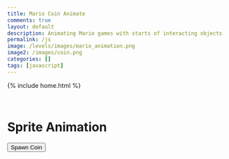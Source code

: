 ```yaml
---
title: Mario Coin Animate
comments: true
layout: default
description: Animating Mario games with starts of interacting objects
permalink: /js
image: /levels/images/mario_animation.png
image2: /images/coin.png
categories: []
tags: [javascript]
---
```


{% include home.html %}

<br>

<head>
  <title>Sprite Animation</title>
  <style>
    .coin {
      width: 200px; /* how wide one frame of the sprite is */
      height: 250px; /* how tall sprite is */
      position: absolute;
      background: url(/images/coin.png) 0 0;
    }
  </style>
</head>
<body>
  <h1>Sprite Animation</h1>

  <button id="spawnButton">Spawn Coin</button>
  <audio src="/sounds/coin.mp3" id="my-audio"></audio>

  <script>
    import sound1 from '../sounds/coin.mp3'

    document.getElementById('spawnButton').addEventListener('click', function() {
      var coin = document.createElement('div');
      const sound = new Audio(sound1)
      coin.classList.add('coin');

      // Generate random position on the page
      var posX = Math.random() * (window.innerWidth - 50); // gen y pos
      var posY = Math.random() * (window.innerHeight - 50); // gen x pos

      coin.style.left = posX + 'px';
      coin.style.top = posY + 'px';

      document.body.appendChild(coin);
      sound.play();

      var frameIndex = 0;
      var frameWidth = 200; // increment between the frames using this
      var numFrames = 12;
      var interval = 100; // Time between each frame (in milliseconds)
      

      var animationInterval = setInterval(function() {
        coin.style.backgroundPositionX = -frameIndex * frameWidth + 'px'; // moves the sprite sheet to the right by incrementing the image by how long each frame is in pixels
        frameIndex++; // increment

        if (frameIndex >= numFrames) {
          clearInterval(animationInterval);
          document.body.removeChild(coin);
        }
      }, interval);
    });
  </script>
</body>
<!-- 
<head>
  <title>User Input Form</title>
</head>
<body>
  <h1>User Input Form</h1>

  <form id="userForm">

    <label for="name">Name:</label>
    <input type="text" id="name" name="name" required><br>

    <label for="hours">Hours:</label>
    <input type="number" id="hours" name="hours" required><br>

    <label for="work">Work:</label>
    <input type="text" id="work" name="work" required><br>

    <input type="submit" value="Submit">
  </form>

  <h2>Submitted Data</h2>

  <table id="dataTable" border="1">
    <tr>
      <th>Name</th>
      <th>Hours</th>
      <th>Work</th>
    </tr>
  </table>

  <script>
    var submittedData = []; // store data locally (NOT DATABASE)

    // adds data to table
    function addDataToTable(data) {
      var table = document.getElementById('dataTable');
      var row = table.insertRow();

      var nameCell = row.insertCell();
      nameCell.innerHTML = data.name;

      var hoursCell = row.insertCell();
      hoursCell.innerHTML = data.hours;

      var workCell = row.insertCell();
      workCell.innerHTML = data.work;
    }

    // updates
    function updateTable() {
      var table = document.getElementById('dataTable');
      table.innerHTML = `
        <tr>
          <th>Name</th>
          <th>Date of Birth</th>
          <th>Work</th>
        </tr>
      `;

      submittedData.forEach(function(data) {
        addDataToTable(data);
      });
    }

    // on click, submits the form and creates a new row
    document.getElementById('userForm').addEventListener('submit', function(event) {
      event.preventDefault(); // Prevent form from submitting

      // getter
      var name = document.getElementById('name').value;
      var hours = document.getElementById('hours').value;
      var work = document.getElementById('work').value;

      // setter
      var formData = {
        name: name,
        hours: hours,
        work: work
      };

      // pushes data to table
      submittedData.push(formData);

      // adds to the table
      addDataToTable(formData);

      // makes form submittable again
      document.getElementById('userForm').reset();
    });

    // Initially populate the table with existing data (if any)
updateTable();
  </script>
</body> -->
